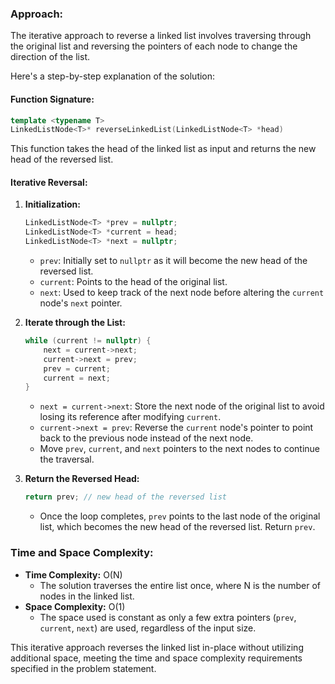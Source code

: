 ### Approach:

The iterative approach to reverse a linked list involves traversing through the original list and reversing the pointers of each node to change the direction of the list.

Here's a step-by-step explanation of the solution:

#### Function Signature:

```cpp
template <typename T>
LinkedListNode<T>* reverseLinkedList(LinkedListNode<T> *head)
```

This function takes the head of the linked list as input and returns the new head of the reversed list.

#### Iterative Reversal:

1. **Initialization:**

    ```cpp
    LinkedListNode<T> *prev = nullptr;
    LinkedListNode<T> *current = head;
    LinkedListNode<T> *next = nullptr;
    ```

    - `prev`: Initially set to `nullptr` as it will become the new head of the reversed list.
    - `current`: Points to the head of the original list.
    - `next`: Used to keep track of the next node before altering the `current` node's `next` pointer.

2. **Iterate through the List:**

    ```cpp
    while (current != nullptr) {
        next = current->next;
        current->next = prev;
        prev = current;
        current = next;
    }
    ```

    - `next = current->next`: Store the next node of the original list to avoid losing its reference after modifying `current`.
    - `current->next = prev`: Reverse the `current` node's pointer to point back to the previous node instead of the next node.
    - Move `prev`, `current`, and `next` pointers to the next nodes to continue the traversal.

3. **Return the Reversed Head:**

    ```cpp
    return prev; // new head of the reversed list
    ```

    - Once the loop completes, `prev` points to the last node of the original list, which becomes the new head of the reversed list. Return `prev`.

### Time and Space Complexity:

- **Time Complexity:** O(N)
    - The solution traverses the entire list once, where N is the number of nodes in the linked list.
- **Space Complexity:** O(1)
    - The space used is constant as only a few extra pointers (`prev`, `current`, `next`) are used, regardless of the input size.

This iterative approach reverses the linked list in-place without utilizing additional space, meeting the time and space complexity requirements specified in the problem statement.





